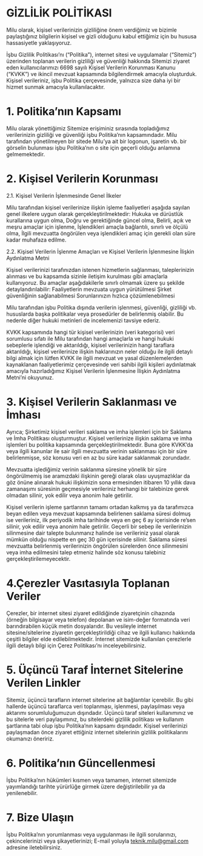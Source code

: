 # GİZLİLİK POLİTİKASI

Milu olarak, kişisel verilerinizin gizliliğine önem verdiğimiz ve bizimle paylaştığınız bilgilerin kişisel ve gizli olduğunu kabul ettiğimiz için bu hususa hassasiyetle yaklaşıyoruz.

İşbu Gizlilik Politikası’nı (“Politika”), internet sitesi ve uygulamalar (“Sitemiz”) üzerinden toplanan verilerin gizliliği ve güvenliği hakkında Sitemizi ziyaret eden kullanıcılarımızı 6698 sayılı Kişisel Verilerin Korunması Kanunu (“KVKK”) ve ikincil mevzuat kapsamında bilgilendirmek amacıyla oluşturduk. Kişisel verileriniz, işbu Politika çerçevesinde, yalnızca size daha iyi bir hizmet sunmak amacıyla kullanılacaktır.
	
# 1. Politika’nın Kapsamı

Milu olarak yönettiğimiz Sitemize erişiminiz sırasında topladığımız verilerinizin gizliliği ve güvenliği işbu Politika’nın kapsamındadır. Milu tarafından yönetilmeyen bir sitede Milu’ya ait bir logonun, işaretin vb. bir görselin bulunması işbu Politika’nın o site için geçerli olduğu anlamına gelmemektedir.

# 2. Kişisel Verilerin Korunması

2.1. Kişisel Verilerin İşlenmesinde Genel İlkeler

Milu tarafından kişisel verilerinize ilişkin işleme faaliyetleri aşağıda sayılan genel ilkelere uygun olarak gerçekleştirilmektedir:
Hukuka ve dürüstlük kurallarına uygun olma,
Doğru ve gerektiğinde güncel olma,
Belirli, açık ve meşru amaçlar için işlenme,
İşlendikleri amaçla bağlantılı, sınırlı ve ölçülü olma,
İlgili mevzuatta öngörülen veya işlendikleri amaç için gerekli olan süre kadar muhafaza edilme.

2.2. Kişisel Verilerin İşlenme Amaçları ve Kişisel Verilerin İşlenmesine İlişkin Aydınlatma Metni

Kişisel verilerinizi tarafınızdan istenen hizmetlerin sağlanması, taleplerinizin alınması ve bu kapsamda sizinle iletişim kurulması gibi amaçlarla kullanıyoruz. Bu amaçlar aşağıdakilerle sınırlı olmamak üzere şu şekilde detaylandırılabilir:
Faaliyetlerin mevzuata uygun yürütülmesi
Şirket güvenliğinin sağlanabilmesi
Sorunlarınızın hızlıca çözümlenebilmesi

Milu tarafından işbu Politika dışında verilerin işlenmesi, güvenliği, gizliliği vb. hususlarda başka politikalar veya prosedürler de belirlenmiş olabilir. Bu nedenle diğer hukuki metinleri de incelemenizi tavsiye ederiz.

KVKK kapsamında hangi tür kişisel verilerinizin (veri kategorisi) veri sorumlusu sıfatı ile Milu tarafından hangi amaçlarla ve hangi hukuki sebeplerle işlendiği ve aktarıldığı, kişisel verilerinizin hangi taraflara aktarıldığı, kişisel verilerinize ilişkin haklarınızın neler olduğu ile ilgili detaylı bilgi almak için lütfen KVKK ile ilgili mevzuat ve yasal düzenlemelerden kaynaklanan faaliyetlerimiz çerçevesinde veri sahibi ilgili kişileri aydınlatmak amacıyla hazırladığımız Kişisel Verilerin İşlenmesine İlişkin Aydınlatma Metni’ni okuyunuz.

# 3. Kişisel Verilerin Saklanması ve İmhası

Ayrıca; Şirketimiz kişisel verileri saklama ve imha işlemleri için bir Saklama ve İmha Politikası oluşturmuştur. Kişisel verilerinize ilişkin saklama ve imha işlemleri bu politika kapsamında gerçekleştirilmektedir. Buna göre KVKK’da veya ilgili kanunlar ile sair ilgili mevzuatta verinin saklanması için bir süre belirlenmişse, söz konusu veri en az bu süre kadar saklanmak zorundadır.

Mevzuatta işlediğimiz verinin saklanma süresine yönelik bir süre öngörülmemiş ise aramızdaki ilişkinin gereği olarak olası uyuşmazlıklar da göz önüne alınarak hukuki ilişkimizin sona ermesinden itibaren 10 yıllık dava zamanaşımı süresinin geçmesiyle verileriniz herhangi bir talebinize gerek olmadan silinir, yok edilir veya anonim hale getirilir.

Kişisel verilerin işleme şartlarının tamamı ortadan kalkmış ya da tarafımızca beyan edilen veya mevzuat kapsamında belirlenen saklama süresi dolmuş ise verileriniz, ilk periyodik imha tarihinde veya en geç 6 ay içerisinde re’sen silinir, yok edilir veya anonim hale getirilir. Geçerli bir sebep ile verilerinizin silinmesine dair talepte bulunmanız halinde ise verileriniz yasal olarak mümkün olduğu nispette en geç 30 gün içerisinde silinir. Saklama süresi mevzuatta belirlenmiş verilerinizin öngörülen sürelerden önce silinmesini veya imha edilmesini talep etmeniz halinde söz konusu talebiniz gerçekleştirilemeyecektir.

# 4.Çerezler Vasıtasıyla Toplanan Veriler

Çerezler, bir internet sitesi ziyaret edildiğinde ziyaretçinin cihazında (örneğin bilgisayar veya telefon) depolanan ve isim-değer formatında veri barındırabilen küçük metin dosyalarıdır. Bu vesileyle internet sitesine/sitelerine ziyaretin gerçekleştirildiği cihaz ve ilgili kullanıcı hakkında çeşitli bilgiler elde edilebilmektedir. İnternet sitemizde kullanılan çerezlerle ilgili detaylı bilgi için Çerez Politikası’nı inceleyebilirsiniz.

# 5. Üçüncü Taraf İnternet Sitelerine Verilen Linkler

Sitemiz, üçüncü tarafların internet sitelerine ait bağlantılar içerebilir. Bu gibi hallerde üçüncü taraflarca veri toplanması, işlenmesi, paylaşılması veya aktarımı sorumluluğumuzun dışındadır. Üçüncü taraf siteleri kullanımınız ve bu sitelerle veri paylaşımınız, bu sitelerdeki gizlilik politikası ve kullanım şartlarına tabi olup işbu Politika’nın kapsamı dışındadır. Kişisel verilerinizi paylaşmadan önce ziyaret ettiğiniz internet sitelerinin gizlilik politikalarını okumanızı öneririz.

# 6. Politika’nın Güncellenmesi
İşbu Politika’nın hükümleri kısmen veya tamamen, internet sitemizde yayımlandığı tarihte yürürlüğe girmek üzere değiştirilebilir ya da yenilenebilir.

# 7. Bize Ulaşın

İşbu Politika’nın yorumlanması veya uygulanması ile ilgili sorularınızı, çekincelerinizi veya şikayetlerinizi;
E-mail yoluyla teknik.milu@gmail.com adresine iletebilirsiniz. 

